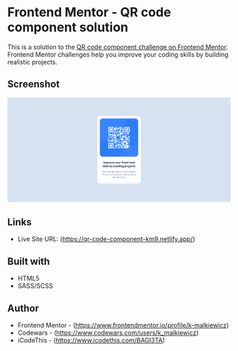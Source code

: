 # Frontend Mentor - QR code component solution

This is a solution to the [QR code component challenge on Frontend Mentor](https://www.frontendmentor.io/challenges/qr-code-component-iux_sIO_H). Frontend Mentor challenges help you improve your coding skills by building realistic projects.

## Screenshot

![QR Code Component Screenshot](./screenshot/screenshot_desktop.png)

## Links

- Live Site URL: (https://qr-code-component-km9.netlify.app/)

## Built with

- HTML5
- SASS/SCSS

## Author

- Frontend Mentor - (https://www.frontendmentor.io/profile/k-malkiewicz)
- Codewars - (https://www.codewars.com/users/k_malkiewicz)
- iCodeThis - (https://www.icodethis.com/BAGI3TA)